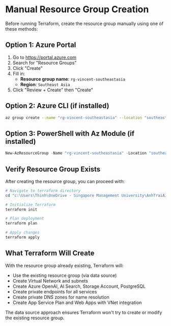 # Manual Resource Group Creation

Before running Terraform, create the resource group manually using one of these methods:

## Option 1: Azure Portal
1. Go to https://portal.azure.com
2. Search for "Resource Groups"
3. Click "Create"
4. Fill in:
   - **Resource group name**: `rg-vincent-southeastasia`
   - **Region**: `Southeast Asia`
5. Click "Review + Create" then "Create"

## Option 2: Azure CLI (if installed)
```bash
az group create --name "rg-vincent-southeastasia" --location "southeastasia"
```

## Option 3: PowerShell with Az Module (if installed)
```powershell
New-AzResourceGroup -Name "rg-vincent-southeastasia" -Location "southeastasia"
```

## Verify Resource Group Exists
After creating the resource group, you can proceed with:

```powershell
# Navigate to terraform directory
cd "c:\Users\Thinh\OneDrive - Singapore Management University\AnhTraiAI\OnpremConnect\case5-azure-vnet-terraform"

# Initialize Terraform
terraform init

# Plan deployment
terraform plan

# Apply changes
terraform apply
```

## What Terraform Will Create
With the resource group already existing, Terraform will:
- Use the existing resource group (via data source)
- Create Virtual Network and subnets
- Create Azure OpenAI, AI Search, Storage Account, PostgreSQL
- Create private endpoints for all services
- Create private DNS zones for name resolution
- Create App Service Plan and Web Apps with VNet integration

The data source approach ensures Terraform won't try to create or modify the existing resource group.
